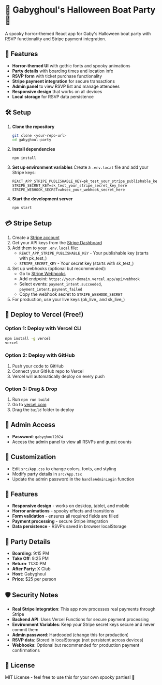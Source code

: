 # 🎃 Gabyghoul's Halloween Boat Party 🎃

A spooky horror-themed React app for Gaby's Halloween boat party with RSVP functionality and Stripe payment integration.

## 🚀 Features

- **Horror-themed UI** with gothic fonts and spooky animations
- **Party details** with boarding times and location info
- **RSVP form** with ticket purchase functionality
- **Stripe payment integration** for secure transactions
- **Admin panel** to view RSVP list and manage attendees
- **Responsive design** that works on all devices
- **Local storage** for RSVP data persistence

## 🛠️ Setup

1. **Clone the repository**
   ```bash
   git clone <your-repo-url>
   cd gabyghoul-party
   ```

2. **Install dependencies**
   ```bash
   npm install
   ```

3. **Set up environment variables**
   Create a `.env.local` file and add your Stripe keys:
   ```
   REACT_APP_STRIPE_PUBLISHABLE_KEY=pk_test_your_stripe_publishable_key_here
   STRIPE_SECRET_KEY=sk_test_your_stripe_secret_key_here
   STRIPE_WEBHOOK_SECRET=whsec_your_webhook_secret_here
   ```

4. **Start the development server**
   ```bash
   npm start
   ```

## 💳 Stripe Setup

1. Create a [Stripe account](https://stripe.com)
2. Get your API keys from the [Stripe Dashboard](https://dashboard.stripe.com/apikeys)
3. Add them to your `.env.local` file:
   - `REACT_APP_STRIPE_PUBLISHABLE_KEY` - Your publishable key (starts with pk_test_)
   - `STRIPE_SECRET_KEY` - Your secret key (starts with sk_test_)
4. Set up webhooks (optional but recommended):
   - Go to [Stripe Webhooks](https://dashboard.stripe.com/webhooks)
   - Add endpoint: `https://your-domain.vercel.app/api/webhook`
   - Select events: `payment_intent.succeeded`, `payment_intent.payment_failed`
   - Copy the webhook secret to `STRIPE_WEBHOOK_SECRET`
5. For production, use your live keys (pk_live_ and sk_live_)

## 🚀 Deploy to Vercel (Free!)

### Option 1: Deploy with Vercel CLI
```bash
npm install -g vercel
vercel
```

### Option 2: Deploy with GitHub
1. Push your code to GitHub
2. Connect your GitHub repo to Vercel
3. Vercel will automatically deploy on every push

### Option 3: Drag & Drop
1. Run `npm run build`
2. Go to [vercel.com](https://vercel.com)
3. Drag the `build` folder to deploy

## 🔐 Admin Access

- **Password**: `gabyghoul2024`
- Access the admin panel to view all RSVPs and guest counts

## 🎨 Customization

- Edit `src/App.css` to change colors, fonts, and styling
- Modify party details in `src/App.tsx`
- Update the admin password in the `handleAdminLogin` function

## 📱 Features

- **Responsive design** - works on desktop, tablet, and mobile
- **Horror animations** - spooky effects and transitions
- **Form validation** - ensures all required fields are filled
- **Payment processing** - secure Stripe integration
- **Data persistence** - RSVPs saved in browser localStorage

## 🎃 Party Details

- **Boarding**: 9:15 PM
- **Take Off**: 9:25 PM  
- **Return**: 11:30 PM
- **After Party**: X Club
- **Host**: Gabyghoul
- **Price**: $25 per person

## 🛡️ Security Notes

- **Real Stripe Integration**: This app now processes real payments through Stripe
- **Backend API**: Uses Vercel Functions for secure payment processing
- **Environment Variables**: Keep your Stripe secret keys secure and never commit them
- **Admin password**: Hardcoded (change this for production)
- **RSVP data**: Stored in localStorage (not persistent across devices)
- **Webhooks**: Optional but recommended for production payment confirmations

## 📄 License

MIT License - feel free to use this for your own spooky parties! 🎃